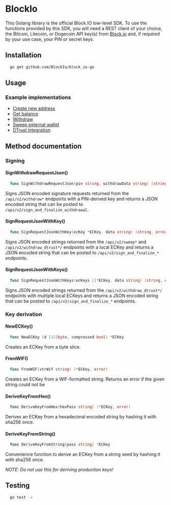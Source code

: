 # BlockIo

This Golang library is the official Block.IO low-level SDK. To use the functions
provided by this SDK, you will need a REST client of your choice, the
Bitcoin, Litecoin, or Dogecoin API key(s) from <a href="https://block.io" target="_blank">Block.io</a>
and, if required by your use case, your PIN or secret keys.

## Installation

```bash
  go get github.com/BlockIo/block_io-go
```

## Usage

### Example implementations

- [Create new address](https://github.com/BlockIo/block_io-go/tree/master/examples/get_address)
- [Get balance](https://github.com/BlockIo/block_io-go/tree/master/examples/get_balance)
- [Withdraw](https://github.com/BlockIo/block_io-go/tree/master/examples/withdraw)
- [Sweep external wallet](https://github.com/BlockIo/block_io-go/tree/master/examples/sweep)
- [DTrust integration](https://github.com/BlockIo/block_io-go/tree/master/examples/dtrust)

## Method documentation

### Signing

#### SignWithdrawRequestJson()

```go
  func SignWithdrawRequestJson(pin string, withdrawData string) (string, error)
```

Signs JSON encoded signature requests returned from the `/api/v2/withdraw*`
endpoints with a PIN-derived key and returns a JSON encoded string that can be
posted to `/api/v2/sign_and_finalize_withdrawal`.

#### SignRequestJsonWithKey()

```go
  func SignRequestJsonWithKey(ecKey *ECKey, data string) (string, error)
```

Signs JSON encoded strings returned from the `/api/v2/sweep*` and
`/api/v2/withdraw_dtrust*/` endpoints with a local ECKey and returns a JSON
encoded string that can be posted to `/api/v2/sign_and_finalize_*` endpoints.

#### SignRequestJsonWithKeys()

```go
  func SignRequestJsonWithKeys(ecKeys []*ECKey, data string) (string, error)
```

Signs JSON encoded strings returned from the `/api/v2/withdraw_dtrust*/`
endpoints with multiple local ECKeys and returns a JSON encoded string that can
be posted to `/api/v2/sign_and_finalize_*` endpoints.

### Key derivation

#### NewECKey()

```go
  func NewECKey (d [32]byte, compressed bool) *ECKey
```

Creates an ECKey from a byte slice.

#### FromWIF()

```go
  func FromWIF(strWif string) (*ECKey, error)
```

Creates an ECKey from a WIF-formatted string. Returns an error if the given
string could not be

#### DeriveKeyFromHex()

```go
  func DeriveKeyFromHex(hexPass string) (*ECKey, error)
```

Derives an ECKey from a hexadecimal encoded string by hashing it with sha256 once.

#### DeriveKeyFromString()

```go
  func DeriveKeyFromString(pass string) *ECKey
```

Convenience function to derive an ECKey from a string seed by hashing it with
sha256 once.

_NOTE: Do not use this for deriving production keys!_

## Testing

```bash
  go test -v
```
